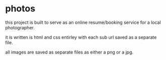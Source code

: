# photos

this project is built to serve as an online resume/booking service for a local photographer. 

it is written is html and css entirley with each sub url saved as a separate file. 

all images are saved as separate files as either a png or a jpg. 
